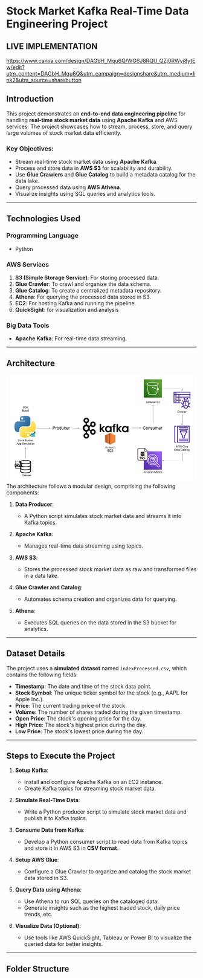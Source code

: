 # **Stock Market Kafka Real-Time Data Engineering Project**

## **LIVE IMPLEMENTATION** 
https://www.canva.com/design/DAGbH_Mqu6Q/WG6J8RQU_QZj0RWyi8ytEw/edit?utm_content=DAGbH_Mqu6Q&utm_campaign=designshare&utm_medium=link2&utm_source=sharebutton

## **Introduction**  
This project demonstrates an **end-to-end data engineering pipeline** for handling **real-time stock market data** using **Apache Kafka** and AWS services. The project showcases how to stream, process, store, and query large volumes of stock market data efficiently.  

### **Key Objectives**:  
- Stream real-time stock market data using **Apache Kafka**.
- Process and store data in **AWS S3** for scalability and durability.
- Use **Glue Crawlers** and **Glue Catalog** to build a metadata catalog for the data lake.
- Query processed data using **AWS Athena**.
- Visualize insights using SQL queries and analytics tools.

---

## **Technologies Used**  

### **Programming Language**  
- Python  

### **AWS Services**  
1. **S3 (Simple Storage Service)**: For storing processed data.  
2. **Glue Crawler**: To crawl and organize the data schema.  
3. **Glue Catalog**: To create a centralized metadata repository.  
4. **Athena**: For querying the processed data stored in S3.  
5. **EC2**: For hosting Kafka and running the pipeline.
6. **QuickSight**: for visualization and analysis


### **Big Data Tools**  
- **Apache Kafka**: For real-time data streaming.  

---

## **Architecture**  
<img src="Architecture.jpg">
The architecture follows a modular design, comprising the following components:  

1. **Data Producer**:  
   - A Python script simulates stock market data and streams it into Kafka topics.  

2. **Apache Kafka**:  
   - Manages real-time data streaming using topics.  

3. **AWS S3**:  
   - Stores the processed stock market data as raw and transformed files in a data lake.  

4. **Glue Crawler and Catalog**:  
   - Automates schema creation and organizes data for querying.  

5. **Athena**:  
   - Executes SQL queries on the data stored in the S3 bucket for analytics.  

---

## **Dataset Details**  

The project uses a **simulated dataset** named `indexProcessed.csv`, which contains the following fields:  
- **Timestamp**: The date and time of the stock data point.  
- **Stock Symbol**: The unique ticker symbol for the stock (e.g., AAPL for Apple Inc.).  
- **Price**: The current trading price of the stock.  
- **Volume**: The number of shares traded during the given timestamp.  
- **Open Price**: The stock's opening price for the day.  
- **High Price**: The stock's highest price during the day.  
- **Low Price**: The stock's lowest price during the day.  

---

## **Steps to Execute the Project**  

1. **Setup Kafka**:  
   - Install and configure Apache Kafka on an EC2 instance.  
   - Create Kafka topics for streaming stock market data.  

2. **Simulate Real-Time Data**:  
   - Write a Python producer script to simulate stock market data and publish it to Kafka topics.  

3. **Consume Data from Kafka**:  
   - Develop a Python consumer script to read data from Kafka topics and store it in AWS S3 in **CSV format**.  

4. **Setup AWS Glue**:  
   - Configure a Glue Crawler to organize and catalog the stock market data stored in S3.  

5. **Query Data using Athena**:  
   - Use Athena to run SQL queries on the cataloged data.  
   - Generate insights such as the highest traded stock, daily price trends, etc.  

6. **Visualize Data (Optional)**:  
   - Use tools like AWS QuickSight, Tableau or Power BI to visualize the queried data for better insights.  

---

## **Folder Structure**  
